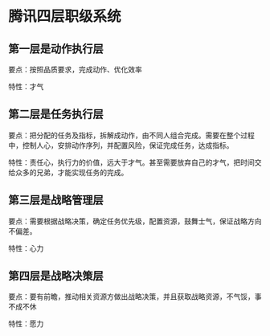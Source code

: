 # 腾讯四层职级系统

## 第一层是动作执行层

要点：按照品质要求，完成动作、优化效率

特性：才气

## 第二层是任务执行层

要点：把分配的任务及指标，拆解成动作，由不同人组合完成。需要在整个过程中，控制人心，安排动作序列，并配置风险，保证完成任务，达成指标。

特性：责任心，执行力的价值，远大于才气。甚至需要放弃自己的才气，把时间交给众多的兄弟，才能实现任务的完成。

## 第三层是战略管理层

要点：需要根据战略决策，确定任务优先级，配置资源，鼓舞士气，保证战略方向不偏差。

特性：心力

## 第四层是战略决策层

要点：要有前瞻，推动相关资源方做出战略决策，并且获取战略资源，不气馁，事不成不休

特性：愿力

